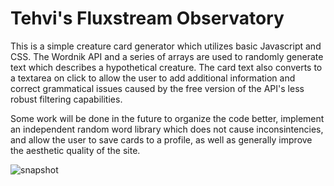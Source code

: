 # Tehvi's Fluxstream Observatory

This is a simple creature card generator which utilizes basic Javascript and CSS. The Wordnik API and a series of arrays are used to randomly generate text which describes a hypothetical creature. The card text also converts to a textarea on click to allow the user to add additional information and correct grammatical issues caused by the free version of the API's less robust filtering capabilities.  

Some work will be done in the future to organize the code better, implement an independent random word library which does not cause inconsintencies, and allow the user to save cards to a profile, as well as generally improve the aesthetic quality of the site.

![snapshot](https://user-images.githubusercontent.com/92944248/170091171-f549d330-db3c-4d60-b859-33e17e5dde56.png)
